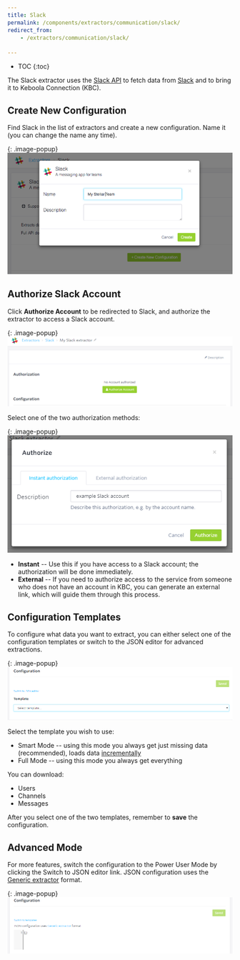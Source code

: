 ```yaml
---
title: Slack
permalink: /components/extractors/communication/slack/
redirect_from:
    - /extractors/communication/slack/

---
```


* TOC
{:toc}

The Slack extractor uses the [Slack API](https://api.slack.com/methods) to fetch data from [Slack](https://slack.com/)
and to bring it to Keboola Connection (KBC).

## Create New Configuration
Find Slack in the list of extractors and create a new configuration. Name it (you can change the name any time).

{: .image-popup}
![Slack New Configuration](/components/extractors/communication/slack/01-new-configuration.png)

## Authorize Slack Account
Click **Authorize Account** to be redirected to Slack, and authorize the extractor to access a Slack account.

{: .image-popup}
![Slack Authorization](/components/extractors/communication/slack/02-authorization.png)

Select one of the two authorization methods:

{: .image-popup}
![Slack Authorization Types](/components/extractors/communication/slack/03-authorization.png)

 - **Instant** -- Use this if you have access to a Slack account; the authorization will be done immediately.
 - **External** -- If you need to authorize access to the service from someone who does not have an account in KBC,
 you can generate an external link, which will guide them through this process.

## Configuration Templates
To configure what data you want to extract, you can either select one of the configuration templates or switch to the JSON editor
for advanced extractions.

{: .image-popup}
![Slack Configuration Templates](/components/extractors/communication/slack/04-templates.png)

Select the template you wish to use:

- Smart Mode -- using this mode you always get just missing data (recommended), loads data [incrementally](/storage/tables/#incremental-loading)
- Full Mode -- using this mode you always get everything

You can download:

- Users
- Channels
- Messages

After you select one of the two templates, remember to **save** the configuration.

## Advanced Mode
For more features, switch the configuration to the Power User Mode by clicking the Switch to JSON editor link.
JSON configuration uses the [Generic extractor](https://developers.keboola.com/extend/generic-extractor/) format.

{: .image-popup}
![Slack Switch to JSON](/components/extractors/communication/slack/05-json.png)

